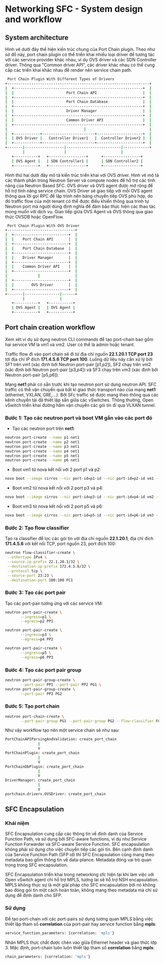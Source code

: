 # Networking SFC - System design and workflow

## System architecture
Hình vẽ dưới đây thể hiện kiến trúc chung của Port Chain plugin. Theo như sơ đồ này, port chain plugin có thể triển khai nhiều loại driver để tương tác với các service provider khác nhau, ví dụ OVS driver và các SDN Controller driver. Thông qua "Common driver API", các driver khác nhau có thể cung cấp các triển khai khác nhau để render nên service chain path. 
```sh
 Port Chain Plugin With Different Types of Drivers
+-----------------------------------------------------------------+
|  +-----------------------------------------------------------+  |
|  |                        Port Chain API                     |  |
|  +-----------------------------------------------------------+  |
|  |                        Port Chain Database                |  |
|  +-----------------------------------------------------------+  |
|  |                        Driver Manager                     |  |
|  +-----------------------------------------------------------+  |
|  |                        Common Driver API                  |  |
|  +-----------------------------------------------------------+  |
|                                   |                             |
|  +------------+------------------------+---------------------+  |
|  | OVS Driver |   Controller Driver1   |  Controller Driver2 |  |
|  +------------+------------------------+---------------------+  |
+-------|------------------|-------------------------|------------+
        |                  |                         |
   +-----------+   +-----------------+      +-----------------+
   | OVS Agent |   | SDN Controller1 |      | SDN Controller2 |
   +-----------+   +-----------------+      +-----------------+
```

Hình thứ hai dưới đây mô tả kiến trúc triển khai với OVS driver. Hình vẽ mô tả các thành phần trong Neutron Server và compute nodes để hỗ trợ các tính năng của Neutron Based SFC. OVS driver và OVS agent được mở rộng để hỗ trợ tính năng service chain. OVS Driver sẽ giao tiếp với mỗi OVS agent thông qua lời gọi RPC để lập trình nên bảng chuyển tiếp OVS phù hợp, do đó traffic flow của một tenant có thể được điều khiển thông qua trình tự Neutron port mà người dùng định nghĩa để đảm bảo thực hiện các thao tác mong muốn với dịch vụ. Giao tiếp giữa OVS Agent và OVS thông qua giao thức OVSDB hoặc OpenFlow.

```sh
 Port Chain Plugin With OVS Driver
+-------------------------------+
|  +-------------------------+  |
|  |    Port Chain API       |  |
|  +-------------------------+  |
|  |    Port Chain Database  |  |
|  +-------------------------+  |
|  |    Driver Manager       |  |
|  +-------------------------+  |
|  |    Common Driver API    |  |
|  +-------------------------+  |
|              |                |
|  +-------------------------+  |
|  |        OVS Driver       |  |
|  +-------------------------+  |
+-------|----------------|------+
        |                |
   +-----------+   +-----------+
   | OVS Agent |   | OVS Agent |
   +-----------+   +-----------+
```

## Port chain creation workflow
Xem xét ví dụ sử dụng neutron CLI commands để tạo port-chain bao gồm hai service VM là vm1 và vm2. User có thể là admin hoặc tenant.

Traffic flow đi vào port chain sẽ đi từ địa chỉ nguồn __22.1.20.1 TCP port 23__ tới địa chỉ IP đích __171.4.5.6 TCP port 100__. Luồng dữ liệu này cần xử lý bởi SF1 trên vm1 (xác định bởi Neutron port-pair [p1,p2]), SF2 chạy trên vm2 (xác định bởi Neutron port-pair [p3,p4]) và SF3 chạy trên vm3 (xác định bởi Neutron port-pair [p5,p6]).

Mạng __net1__ phải có sẵn trước khi tạo neutron port sử dụng neutron API. SFC traffic có thể vận chuyển qua bất kì giao thức transport nào của mạng __net1__ (ethernet, VXLAN, GRE,...). Bởi SFc traffic sẽ được mang theo thông qua các kênh chuyển tải đã thiết lập sẵn giữa các vSwitches. Thông thường, Open vSwitch triển khai đường hầm vận chuyển các gói tin đi qua VLXAN tunnel. 

### Bước 1: Tạo các neutron port và boot VM gắn vào các port đó
- Tạo các neutron port trên __net1__:
```sh
neutron port-create --name p1 net1
neutron port-create --name p2 net1
neutron port-create --name p3 net1
neutron port-create --name p4 net1
neutron port-create --name p5 net1
neutron port-create --name p6 net1
```
- Boot vm1 từ nova kết nối với 2 port p1 và p2:
```sh
nova boot --image cirros --nic port-id=p1-id --nic port-id=p2-id vm1 --flavor m1.tiny
```
- Boot vm2 từ nova kết nối với 2 port p3 và p4:
```sh
nova boot --image cirros --nic port-id=p3-id --nic port-id=p4-id vm2 --flavor m1.tiny
```
- Boot vm3 từ nova kết nối với 2 port p5 và p6:
```sh
nova boot --image cirros --nic port-id=p5-id --nic port-id=p6-id vm3 --flavor m1.tiny
```

### Bước 2: Tạo flow classifier
Tạo ra classifier để lọc các gói tin với địa chỉ nguồn __22.1.20.1__, địa chỉ đích __171.4.5.6__ với kết nối TCP, port nguồn 23, port đích 100:
```sh
neutron flow-classifier-create \
 --ethertype IPv4 \
 --source-ip-prefix 22.1.20.1/32 \
 --destination-ip-prefix 172.4.5.6/32 \
 --protocol tcp \
 --source-port 23:23 \
 --destination-port 100:100 FC1
```

### Bước 3: Tạo các port pair
Tạo các port-pair tương ứng với các service VM:
```sh
neutron port-pair-create \
       --ingress=p1 \
       --egress=p2 PP1

neutron port-pair-create \
       --ingress=p3 \
       --egress=p4 PP2

neutron port-pair-create \
       --ingress=p5 \
       --egress=p6 PP3
```

### Bước 4: Tạo các port pair group
```sh
neutron port-pair-group-create \
       --port-pair PP1 --port-pair PP2 PG1 \
neutron port-pair-group-create \
       --port-pair PP3 PG2
```

### Bước 5: Tạo port chain
```sh
neutron port-chain-create \
       --port-pair-group PG1 --port-pair-group PG2 --flow-classifier FC1 PC1
```

Như vậy workflow tạo nên một service chain sẽ như sau:
```sh
PortChainAPIParsingAndValidation: create_port_chain
               |
               V
PortChainPlugin: create_port_chain
               |
               V
PortChainDbPlugin: create_port_chain
               |
               V
DriverManager: create_port_chain
               |
               V
portchain.drivers.OVSDriver: create_port_chain
```

## SFC Encapsulation

### Khái niệm
SFC Encapsulation cung cấp các thông tin về định danh của Service Function Path, và sử dụng bởi SFC-aware functions, ví dụ như Service Function Forwarder và SFC-aware Service Function. SFC encapsulation không phải sử dụng cho việc chuyển tiếp các gói tin. Bên cạnh định danh của Service Function Path (SFP id) thì SFC Encapsulation cũng mang theo metadata bao gồm thông tin về data-plance. Metadata đóng vai trò quan trọng trong SFC encapsulation.

SFC Encapsulation triển khai trong networking sfc hiện tại khi làm việc với Open vSwitch agent chỉ hỗ trợ MPLS, tương lai sẽ hỗ trợ NSH encapsulation. MPLS không thực sự là một giải pháp cho SFC encapsulation bởi nó không bao đóng gói tin một cách hoàn toàn, không mang theo metadata mà chỉ sử dụng để định danh cho SFP.

### Sử dụng
Để tạo port-chain với các port-pairs sử dụng tương quan MPLS bằng việc thiết lập tham số __correlation__ của port-pair hay service function bằng __mpls__:
```sh
service_function_parameters: {correlation: 'mpls'}
```
Nhãn MPLS thực chất được chèn vào giữa Ethernet header và giao thức lớp 3. Mặc định, port-chain luôn luôn thiết lập tham số __correlation__ bằng __mpls__:
```sh
chain_parameters: {correlation: 'mpls'}
``` 






